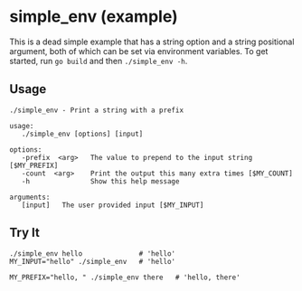 # simple_env (example)

This is a dead simple example that has a string option and a string positional argument,
both of which can be set via environment variables.
To get started, run `go build` and then `./simple_env -h`.

## Usage

```
./simple_env - Print a string with a prefix

usage:
   ./simple_env [options] [input]

options:
   -prefix  <arg>   The value to prepend to the input string [$MY_PREFIX]
   -count  <arg>    Print the output this many extra times [$MY_COUNT]
   -h               Show this help message

arguments:
   [input]   The user provided input [$MY_INPUT]
```

## Try It

```shell
./simple_env hello              # 'hello'
MY_INPUT="hello" ./simple_env   # 'hello'

MY_PREFIX="hello, " ./simple_env there   # 'hello, there'
```
